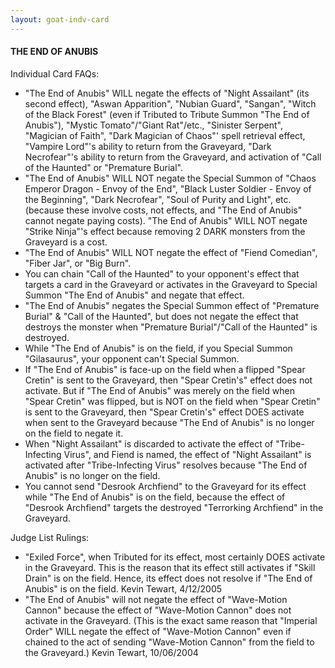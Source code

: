 ```yaml
---
layout: goat-indv-card
---
```


#### THE END OF ANUBIS

Individual Card FAQs:

*   "The End of Anubis" WILL negate the effects of "Night Assailant" (its second effect), "Aswan Apparition", "Nubian Guard", "Sangan", "Witch of the Black Forest" (even if Tributed to Tribute Summon "The End of Anubis"), "Mystic Tomato"/"Giant Rat"/etc., "Sinister Serpent", "Magician of Faith", "Dark Magician of Chaos"' spell retrieval effect, "Vampire Lord"'s ability to return from the Graveyard, "Dark Necrofear"'s ability to return from the Graveyard, and activation of "Call of the Haunted" or "Premature Burial".
*   "The End of Anubis" WILL NOT negate the Special Summon of "Chaos Emperor Dragon - Envoy of the End", "Black Luster Soldier - Envoy of the Beginning", "Dark Necrofear", "Soul of Purity and Light", etc. (because these involve costs, not effects, and "The End of Anubis" cannot negate paying costs). "The End of Anubis" WILL NOT negate "Strike Ninja"'s effect because removing 2 DARK monsters from the Graveyard is a cost.
*   "The End of Anubis" WILL NOT negate the effect of "Fiend Comedian", "Fiber Jar", or "Big Burn".
*   You can chain "Call of the Haunted" to your opponent's effect that targets a card in the Graveyard or activates in the Graveyard to Special Summon "The End of Anubis" and negate that effect.
*   "The End of Anubis" negates the Special Summon effect of "Premature Burial" & "Call of the Haunted", but does not negate the effect that destroys the monster when "Premature Burial"/"Call of the Haunted" is destroyed.
*   While "The End of Anubis" is on the field, if you Special Summon "Gilasaurus", your opponent can't Special Summon.
*   If "The End of Anubis" is face-up on the field when a flipped "Spear Cretin" is sent to the Graveyard, then "Spear Cretin's" effect does not activate. But if "The End of Anubis" was merely on the field when "Spear Cretin" was flipped, but is NOT on the field when "Spear Cretin" is sent to the Graveyard, then "Spear Cretin's" effect DOES activate when sent to the Graveyard because "The End of Anubis" is no longer on the field to negate it.
*   When "Night Assailant" is discarded to activate the effect of "Tribe-Infecting Virus", and Fiend is named, the effect of "Night Assailant" is activated after "Tribe-Infecting Virus" resolves because "The End of Anubis" is no longer on the field.
*   You cannot send "Desrook Archfiend" to the Graveyard for its effect while "The End of Anubis" is on the field, because the effect of "Desrook Archfiend" targets the destroyed "Terrorking Archfiend" in the Graveyard.

Judge List Rulings:

*   "Exiled Force", when Tributed for its effect, most certainly DOES activate in the Graveyard. This is the reason that its effect still activates if "Skill Drain" is on the field. Hence, its effect does not resolve if "The End of Anubis" is on the field. Kevin Tewart, 4/12/2005
*   "The End of Anubis" will not negate the effect of "Wave-Motion Cannon" because the effect of "Wave-Motion Cannon" does not activate in the Graveyard. (This is the exact same reason that "Imperial Order" WILL negate the effect of "Wave-Motion Cannon" even if chained to the act of sending "Wave-Motion Cannon" from the field to the Graveyard.) Kevin Tewart, 10/06/2004
